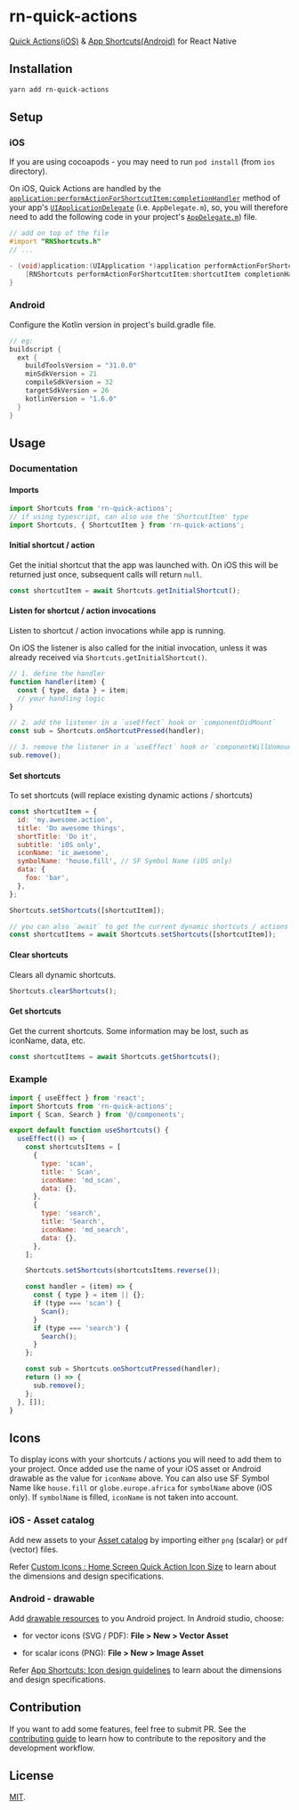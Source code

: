 # rn-quick-actions

[Quick Actions(iOS)](https://developer.apple.com/design/human-interface-guidelines/ios/system-capabilities/home-screen-actions/) & [App Shortcuts(Android)](https://developer.android.com/guide/topics/ui/shortcuts/creating-shortcuts) for React Native

## Installation

```bash
yarn add rn-quick-actions
```

## Setup

### iOS

If you are using cocoapods - you may need to run `pod install` (from `ios` directory).

On iOS, Quick Actions are handled by the
[`application:performActionForShortcutItem:completionHandler`](https://developer.apple.com/documentation/uikit/uiapplicationdelegate/1622935-application?language=objc)
method of your app's [`UIApplicationDelegate`](https://developer.apple.com/documentation/uikit/uiapplicationdelegate) (i.e. `AppDelegate.m`),
so, you will therefore need to add the following code in your
project's [`AppDelegate.m`](./example/ios/ShortcutsExample/AppDelegate.m)) file.

```objective-c
// add on top of the file
#import "RNShortcuts.h"
// ...

- (void)application:(UIApplication *)application performActionForShortcutItem:(UIApplicationShortcutItem *)shortcutItem completionHandler:(void (^)(BOOL))completionHandler {
    [RNShortcuts performActionForShortcutItem:shortcutItem completionHandler:completionHandler];
}
```

### Android

Configure the Kotlin version in project's build.gradle file.

```gradle
// eg:
buildscript {
  ext {
    buildToolsVersion = "31.0.0"
    minSdkVersion = 21
    compileSdkVersion = 32
    targetSdkVersion = 26
    kotlinVersion = "1.6.0"
  }
}
```

## Usage

### Documentation

#### Imports

```js
import Shortcuts from 'rn-quick-actions';
// if using typescript, can also use the 'ShortcutItem' type
import Shortcuts, { ShortcutItem } from 'rn-quick-actions';
```

#### Initial shortcut / action

Get the initial shortcut that the app was launched with. On iOS this will be returned just once, subsequent calls will return `null`.

```js
const shortcutItem = await Shortcuts.getInitialShortcut();
```

#### Listen for shortcut / action invocations

Listen to shortcut / action invocations while app is running.

On iOS the listener is also called for the initial
invocation, unless it was already received via `Shortcuts.getInitialShortcut()`.

```js
// 1. define the handler
function handler(item) {
  const { type, data } = item;
  // your handling logic
}

// 2. add the listener in a `useEffect` hook or `componentDidMount`
const sub = Shortcuts.onShortcutPressed(handler);

// 3. remove the listener in a `useEffect` hook or `componentWillUnmount`
sub.remove();
```

#### Set shortcuts

To set shortcuts (will replace existing dynamic actions / shortcuts)

```js
const shortcutItem = {
  id: 'my.awesome.action',
  title: 'Do awesome things',
  shortTitle: 'Do it',
  subtitle: 'iOS only',
  iconName: 'ic_awesome',
  symbolName: 'house.fill', // SF Symbol Name (iOS only)
  data: {
    foo: 'bar',
  },
};

Shortcuts.setShortcuts([shortcutItem]);

// you can also `await` to get the current dynamic shortcuts / actions
const shortcutItems = await Shortcuts.setShortcuts([shortcutItem]);
```

#### Clear shortcuts

Clears all dynamic shortcuts.

```js
Shortcuts.clearShortcuts();
```

#### Get shortcuts

Get the current shortcuts. Some information may be lost, such as iconName, data,
etc.

```js
const shortcutItems = await Shortcuts.getShortcuts();
```

### Example

```js
import { useEffect } from 'react';
import Shortcuts from 'rn-quick-actions';
import { Scan, Search } from '@/components';

export default function useShortcuts() {
  useEffect(() => {
    const shortcutsItems = [
      {
        type: 'scan',
        title: ' Scan',
        iconName: 'md_scan',
        data: {},
      },
      {
        type: 'search',
        title: 'Search',
        iconName: 'md_search',
        data: {},
      },
    ];

    Shortcuts.setShortcuts(shortcutsItems.reverse());

    const handler = (item) => {
      const { type } = item || {};
      if (type === 'scan') {
        Scan();
      }
      if (type === 'search') {
        Search();
      }
    };

    const sub = Shortcuts.onShortcutPressed(handler);
    return () => {
      sub.remove();
    };
  }, []);
}
```

## Icons

To display icons with your shortcuts / actions you will need to add them to your
project. Once added use the name of your iOS asset or Android drawable as the
value for `iconName` above. You can also use SF Symbol Name like `house.fill`
or `globe.europe.africa` for `symbolName` above (iOS only). If `symbolName` is
filled, `iconName` is not taken into account.

### iOS - Asset catalog

Add new assets to your [Asset catalog](https://developer.apple.com/library/archive/documentation/ToolsLanguages/Conceptual/Xcode_Overview/AddingImages.html) by importing either `png` (scalar) or
`pdf` (vector) files.

Refer
[Custom Icons : Home Screen Quick Action Icon
Size](https://developer.apple.com/design/human-interface-guidelines/home-screen-quick-actions)
to learn about the dimensions and design specifications.

### Android - drawable

Add [drawable resources](https://developer.android.com/studio/write/resource-manager) to you Android project. In Android studio, choose:

- for vector icons (SVG / PDF): **File > New > Vector Asset**

- for scalar icons (PNG): **File > New > Image Asset**

Refer
[App Shortcuts: Icon design
guidelines](https://commondatastorage.googleapis.com/androiddevelopers/shareables/design/app-shortcuts-design-guidelines.pdf)
to learn about the dimensions and design specifications.

## Contribution

If you want to add some features, feel free to submit PR. See the [contributing guide](CONTRIBUTING.md) to learn how to contribute to the repository and the development workflow.

## License

[MIT](LICENSE).
